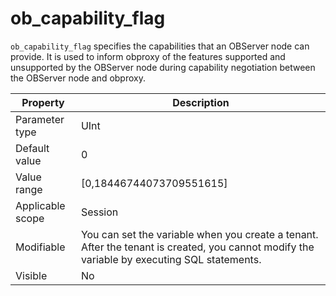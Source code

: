 ob_capability_flag
=======================================
<!-- # docslug#/oceanbase-database/oceanbase-database/V4.0.0/ob_capability_flag-1-2-3-4 -->

`ob_capability_flag` specifies the capabilities that an OBServer node can provide. It is used to inform obproxy of the features supported and unsupported by the OBServer node during capability negotiation between the OBServer node and obproxy.


| **Property** | **Description** |
|--------|----------------------------------|
| Parameter type | UInt |
| Default value | 0 |
| Value range | [0,18446744073709551615] |
| Applicable scope | Session |
| Modifiable | You can set the variable when you create a tenant. After the tenant is created, you cannot modify the variable by executing SQL statements. |
| Visible | No |



